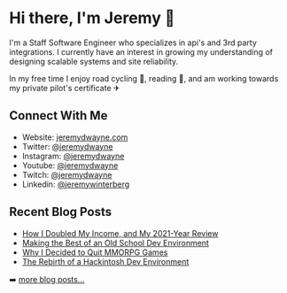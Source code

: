# Hi there, I'm Jeremy 👋

I'm a Staff Software Engineer who specializes in api's and 3rd party integrations. I currently have an interest in growing my understanding of designing scalable systems and site reliability.

In my free time I enjoy road cycling 🚴, reading 📖, and am working towards my private pilot's certificate ✈

## Connect With Me
- Website: [jeremydwayne.com](https://www.jeremydwayne.com/)
- Twitter: [@jeremydwayne](https://www.twitter.com/jeremydwayne)
- Instagram: [@jeremydwayne](https://www.instagram.com/jeremydwayne)
- Youtube: [@jeremydwayne](https://www.youtube.com/jeremydwayne)
- Twitch: [@jeremydwayne](https://www.twitch.com/jeremydwayne)
- Linkedin: [@jeremywinterberg](https://www.linkedin.com/in/jeremywinterberg)

## Recent Blog Posts
<!-- BLOG-POST-LIST:START -->
- [How I Doubled My Income, and My 2021-Year Review](https://www.jeremydwayne.com/posts/how-i-doubled-my-income-and-2021-year-review/)
- [Making the Best of an Old School Dev Environment](https://www.jeremydwayne.com/posts/making-the-best-of-an-old-school-dev-environment/)
- [Why I Decided to Quit MMORPG Games](https://www.jeremydwayne.com/posts/why-i-decided-to-quit-mmorpg-games/)
- [The Rebirth of a Hackintosh Dev Environment](https://www.jeremydwayne.com/posts/the-rebirth-of-a-hackintosh-dev-environment/)
<!-- BLOG-POST-LIST:END -->
➡️ [more  blog posts...](https://jeremydwayne.com/)

<!--
**JeremyDwayne/JeremyDwayne** is a ✨ _special_ ✨ repository because its `README.md` (this file) appears on your GitHub profile.

Here are some ideas to get you started:

- 🔭 I’m currently working on ...
- 🌱 I’m currently learning ...
- 👯 I’m looking to collaborate on ...
- 🤔 I’m looking for help with ...
- 💬 Ask me about ...
- 📫 How to reach me: ...
- 😄 Pronouns: ...
- ⚡ Fun fact: ...
-->
